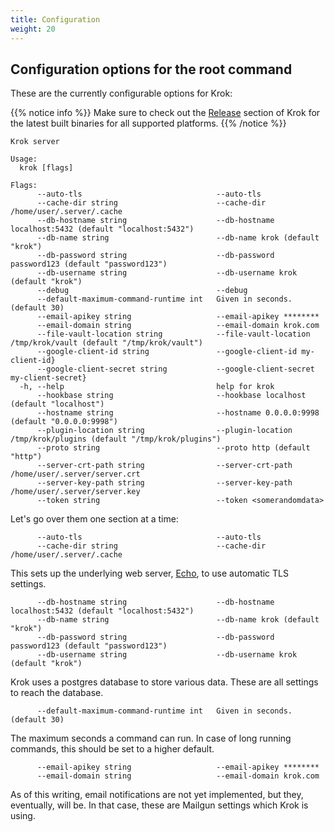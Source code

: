 ```yaml
---
title: Configuration
weight: 20
---
```


## Configuration options for the root command

These are the currently configurable options for Krok:

{{% notice info %}} Make sure to check out the [Release](https://github.com/krok-o/krok/releases) section of Krok for the latest built binaries for all supported platforms. {{% /notice %}}


```console
Krok server

Usage:
  krok [flags]

Flags:
      --auto-tls                              --auto-tls
      --cache-dir string                      --cache-dir /home/user/.server/.cache
      --db-hostname string                    --db-hostname localhost:5432 (default "localhost:5432")
      --db-name string                        --db-name krok (default "krok")
      --db-password string                    --db-password password123 (default "password123")
      --db-username string                    --db-username krok (default "krok")
      --debug                                 --debug
      --default-maximum-command-runtime int   Given in seconds. (default 30)
      --email-apikey string                   --email-apikey ********
      --email-domain string                   --email-domain krok.com
      --file-vault-location string            --file-vault-location /tmp/krok/vault (default "/tmp/krok/vault")
      --google-client-id string               --google-client-id my-client-id}
      --google-client-secret string           --google-client-secret my-client-secret}
  -h, --help                                  help for krok
      --hookbase string                       --hookbase localhost (default "localhost")
      --hostname string                       --hostname 0.0.0.0:9998 (default "0.0.0.0:9998")
      --plugin-location string                --plugin-location /tmp/krok/plugins (default "/tmp/krok/plugins")
      --proto string                          --proto http (default "http")
      --server-crt-path string                --server-crt-path /home/user/.server/server.crt
      --server-key-path string                --server-key-path /home/user/.server/server.key
      --token string                          --token <somerandomdata>
```

Let's go over them one section at a time:

```
      --auto-tls                              --auto-tls
      --cache-dir string                      --cache-dir /home/user/.server/.cache
```

This sets up the underlying web server, [Echo](https://echo.labstack.com/), to use automatic TLS settings.

```
      --db-hostname string                    --db-hostname localhost:5432 (default "localhost:5432")
      --db-name string                        --db-name krok (default "krok")
      --db-password string                    --db-password password123 (default "password123")
      --db-username string                    --db-username krok (default "krok")
```

Krok uses a postgres database to store various data. These are all settings to reach the database.

```
      --default-maximum-command-runtime int   Given in seconds. (default 30)
```

The maximum seconds a command can run. In case of long running commands, this should be set to a higher default.

```
      --email-apikey string                   --email-apikey ********
      --email-domain string                   --email-domain krok.com
```

As of this writing, email notifications are not yet implemented, but they, eventually, will be. In that case, these are Mailgun settings which Krok is using.

